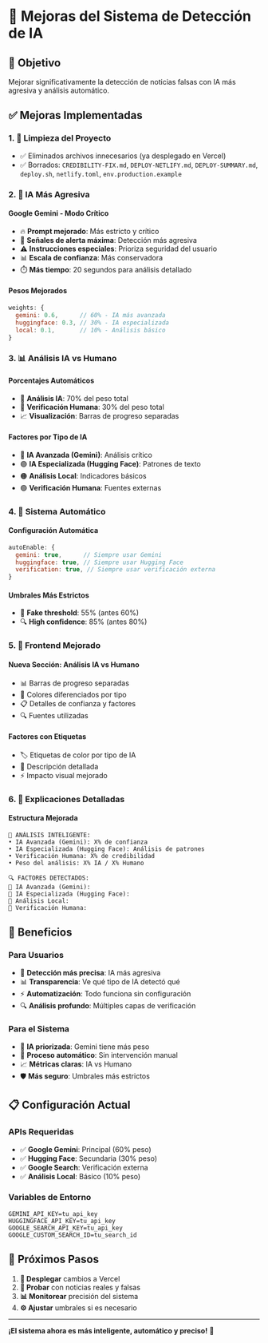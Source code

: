 # 🤖 Mejoras del Sistema de Detección de IA

## 🎯 Objetivo

Mejorar significativamente la detección de noticias falsas con IA más agresiva y análisis automático.

## ✅ Mejoras Implementadas

### 1. **🧹 Limpieza del Proyecto**

- ✅ Eliminados archivos innecesarios (ya desplegado en Vercel)
- ✅ Borrados: `CREDIBILITY-FIX.md`, `DEPLOY-NETLIFY.md`, `DEPLOY-SUMMARY.md`, `deploy.sh`, `netlify.toml`, `env.production.example`

### 2. **🤖 IA Más Agresiva**

#### **Google Gemini - Modo Crítico**

- 🔥 **Prompt mejorado**: Más estricto y crítico
- 🚨 **Señales de alerta máxima**: Detección más agresiva
- ⚠️ **Instrucciones especiales**: Prioriza seguridad del usuario
- 📊 **Escala de confianza**: Más conservadora
- ⏱️ **Más tiempo**: 20 segundos para análisis detallado

#### **Pesos Mejorados**

```javascript
weights: {
  gemini: 0.6,      // 60% - IA más avanzada
  huggingface: 0.3, // 30% - IA especializada
  local: 0.1,       // 10% - Análisis básico
}
```

### 3. **📊 Análisis IA vs Humano**

#### **Porcentajes Automáticos**

- 🤖 **Análisis IA**: 70% del peso total
- 👥 **Verificación Humana**: 30% del peso total
- 📈 **Visualización**: Barras de progreso separadas

#### **Factores por Tipo de IA**

- 🔵 **IA Avanzada (Gemini)**: Análisis crítico
- 🟣 **IA Especializada (Hugging Face)**: Patrones de texto
- 🟠 **Análisis Local**: Indicadores básicos
- 🟢 **Verificación Humana**: Fuentes externas

### 4. **🔄 Sistema Automático**

#### **Configuración Automática**

```javascript
autoEnable: {
  gemini: true,      // Siempre usar Gemini
  huggingface: true, // Siempre usar Hugging Face
  verification: true, // Siempre usar verificación externa
}
```

#### **Umbrales Más Estrictos**

- 🎯 **Fake threshold**: 55% (antes 60%)
- 🔍 **High confidence**: 85% (antes 80%)

### 5. **📱 Frontend Mejorado**

#### **Nueva Sección: Análisis IA vs Humano**

- 📊 Barras de progreso separadas
- 🎨 Colores diferenciados por tipo
- 📋 Detalles de confianza y factores
- 🔍 Fuentes utilizadas

#### **Factores con Etiquetas**

- 🏷️ Etiquetas de color por tipo de IA
- 📝 Descripción detallada
- ⚡ Impacto visual mejorado

### 6. **📝 Explicaciones Detalladas**

#### **Estructura Mejorada**

```
🤖 ANÁLISIS INTELIGENTE:
• IA Avanzada (Gemini): X% de confianza
• IA Especializada (Hugging Face): Análisis de patrones
• Verificación Humana: X% de credibilidad
• Peso del análisis: X% IA / X% Humano

🔍 FACTORES DETECTADOS:
🤖 IA Avanzada (Gemini):
🧠 IA Especializada (Hugging Face):
🔧 Análisis Local:
👥 Verificación Humana:
```

## 🚀 Beneficios

### **Para Usuarios**

- 🎯 **Detección más precisa**: IA más agresiva
- 📊 **Transparencia**: Ve qué tipo de IA detectó qué
- ⚡ **Automatización**: Todo funciona sin configuración
- 🔍 **Análisis profundo**: Múltiples capas de verificación

### **Para el Sistema**

- 🤖 **IA priorizada**: Gemini tiene más peso
- 🔄 **Proceso automático**: Sin intervención manual
- 📈 **Métricas claras**: IA vs Humano
- 🛡️ **Más seguro**: Umbrales más estrictos

## 📋 Configuración Actual

### **APIs Requeridas**

- ✅ **Google Gemini**: Principal (60% peso)
- ✅ **Hugging Face**: Secundaria (30% peso)
- ✅ **Google Search**: Verificación externa
- ✅ **Análisis Local**: Básico (10% peso)

### **Variables de Entorno**

```env
GEMINI_API_KEY=tu_api_key
HUGGINGFACE_API_KEY=tu_api_key
GOOGLE_SEARCH_API_KEY=tu_api_key
GOOGLE_CUSTOM_SEARCH_ID=tu_search_id
```

## 🔄 Próximos Pasos

1. **🚀 Desplegar** cambios a Vercel
2. **🧪 Probar** con noticias reales y falsas
3. **📊 Monitorear** precisión del sistema
4. **⚙️ Ajustar** umbrales si es necesario

---

**¡El sistema ahora es más inteligente, automático y preciso!** 🎉
